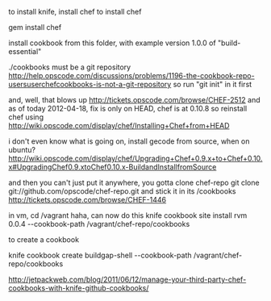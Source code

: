 
to install knife, install chef
to install chef
  
  gem install chef


install cookbook from this folder, with example version 1.0.0 of "build-essential"



./cookbooks must be a git repository
http://help.opscode.com/discussions/problems/1196-the-cookbook-repo-usersuserchefcookbooks-is-not-a-git-repository
so run "git init" in it first

and, well, that blows up http://tickets.opscode.com/browse/CHEF-2512
and as of today 2012-04-18, fix is only on HEAD, chef is at 0.10.8 so reinstall chef using http://wiki.opscode.com/display/chef/Installing+Chef+from+HEAD

i don't even know what is going on, install gecode from source, when on ubuntu? 
http://wiki.opscode.com/display/chef/Upgrading+Chef+0.9.x+to+Chef+0.10.x#UpgradingChef0.9.xtoChef0.10.x-BuildandInstallfromSource


and then you can't just put it anywhere, you gotta clone chef-repo
git clone git://github.com/opscode/chef-repo.git
 and stick it in its /cookbooks
http://tickets.opscode.com/browse/CHEF-1446

in vm, cd /vagrant
haha, can now do this 
knife cookbook site install rvm 0.0.4 --cookbook-path /vagrant/chef-repo/cookbooks



to create a cookbook


knife cookbook create buildgap-shell --cookbook-path /vagrant/chef-repo/cookbooks



http://jetpackweb.com/blog/2011/06/12/manage-your-third-party-chef-cookbooks-with-knife-github-cookbooks/
